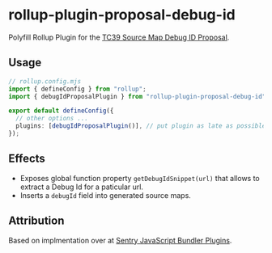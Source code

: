 # rollup-plugin-proposal-debug-id

Polyfill Rollup Plugin for the [TC39 Source Map Debug ID Proposal](https://github.com/tc39/source-map-rfc/blob/main/proposals/debug-id.md).

## Usage

```ts
// rollup.config.mjs
import { defineConfig } from "rollup";
import { debugIdProposalPlugin } from "rollup-plugin-proposal-debug-id";

export default defineConfig({
  // other options ...
  plugins: [debugIdProposalPlugin()], // put plugin as late as possible
});
```

## Effects

- Exposes global function property `getDebugIdSnippet(url)` that allows to extract a Debug Id for a paticular url.
- Inserts a `debugId` field into generated source maps.

## Attribution

Based on implmentation over at [Sentry JavaScript Bundler Plugins](https://github.com/getsentry/sentry-javascript-bundler-plugins).
